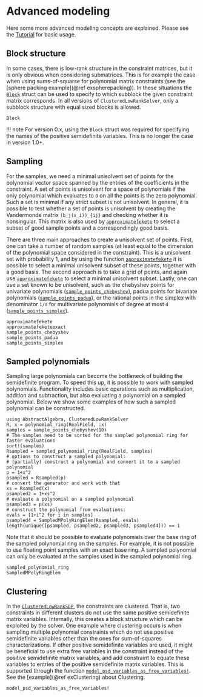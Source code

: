 # Advanced modeling

Here some more advanced modeling concepts are explained. Please see the [Tutorial](@ref) for basic usage.

## Block structure
In some cases, there is low-rank structure in the constraint matrices, but it is only obvious when considering submatrices. This is for example the case when using sums-of-squarse for polynomial matrix constraints (see the [sphere packing example](@ref exspherepacking)). In these situations the [`Block`](@ref) struct can be used to specify to which subblock the given constraint matrix corresponds. In all versions of `ClusteredLowRankSolver`, only a subblock structure with equal sized blocks is allowed.
```@docs
Block
```
!!! note 
    For version 0.x, using the `Block` struct was required for specifying the names of the positive semidefinite variables. This is no longer the case in version 1.0+.


## Sampling
For the samples, we need a minimal unisolvent set of points for the polynomial vector space spanned by the entries of the coefficients in the constraint. A set of points is unisolvent for a space of polynomials if the only polynomial which evaluates to ``0`` on all the points is the zero polynomial. Such a set is minimal if any strict subset is not unisolvent. In general, it is possible to test whether a set of points is unisolvent by creating the Vandermonde matrix ``(b_j(x_i))_{ij}`` and checking whether it is nonsingular. This matrix is also used by [`approximatefekete`](@ref) to select a subset of good sample points and a correspondingly good basis. 

There are three main approaches to create a unisolvent set of points. First, one can take a number of random samples (at least equal to the dimension of the polynomial space considered in the constraint). This is a unisolvent set with probability 1, and by using the function [`approximatefekete`](@ref) it is possible to select a minimal unisolvent subset of these points, together with a good basis. The second approach is to take a grid of points, and again use [`approximatefekete`](@ref) to select a minimal unisolvent subset.  Lastly, one can use a set known to be unisolvent, such as the chebyshev points for univariate polynomials ([`sample_points_chebyshev`](@ref)), padua points for bivariate polynomials ([`sample_points_padua`](@ref)), or the rational points in the simplex with denominator ``1/d`` for multivariate polynomials of degree at most `d` ([`sample_points_simplex`](@ref)).

```@docs; canonical=false
approximatefekete
approximatefeketeexact
sample_points_chebyshev
sample_points_padua
sample_points_simplex
```

## Sampled polynomials
Sampling large polynomials can become the bottleneck of building the semidefinite program. To speed this up, it is possible to work with sampled polynomials. Functionality includes basic operations such as multiplication, addition and subtraction, but also evaluating a polynomial on a sampled polynomial. Below we show some examples of how such a sampled polynomial can be constructed.
```@example
using AbstractAlgebra, ClusteredLowRankSolver
R, x = polynomial_ring(RealField, :x)
samples = sample_points_chebyshev(10)
# The samples need to be sorted for the sampled polynomial ring for faster evaluations
sort!(samples) 
Rsampled = sampled_polynomial_ring(RealField, samples)
# options to construct a sampled polynomial:
# (partially) construct a polynomial and convert it to a sampled polynomial
p = 1+x^2 
psampled = Rsampled(p)
# convert the generator and work with that
xs = Rsampled(x)
psampled2 = 1+xs^2
# evaluate a polynomial on a sampled polynomial
psampled3 = p(xs)
# construct the polynomial from evaluations:
evals = [1+i^2 for i in samples]
psampled4 = SampledMPolyRingElem(Rsampled, evals)
length(unique([psampled, psampled2, psampled3, psampled4])) == 1
```
Note that it should be possible to evaluate polynomials over the base ring of the sampled polynomial ring on the samples. For example, it is not possible to use floating point samples with an exact base ring.
A sampled polynomial can only be evaluated at the samples used in the sampled polynomial ring.
```@docs
sampled_polynomial_ring
SampledMPolyRingElem
``` 


## Clustering
In the [`ClusteredLowRankSDP`](@ref), the constraints are clustered. That is, two constraints in different clusters do not use the same positive semidefinite matrix variables. Internally, this creates a block structure which can be exploited by the solver. One example where clustering occurs is when sampling multiple polynomial constraints which do not use positive semidefinite variables other than the ones for sum-of-squares characterizations. If other positive semidefinite variables are used, it might be beneficial to use extra free variables in the constraint instead of the positive semidefinite matrix variables, and add constraint to equate these variables to entries of the positive semidefinite matrix variables. This is supported through the function [`model_psd_variables_as_free_variables!`](@ref). See the [example](@ref exClustering) about Clustering. 
```@docs
model_psd_variables_as_free_variables!
```




